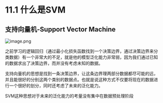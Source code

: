 # 11.1 什么是SVM

## 支持向量机-Support Vector Machine

![image.png](https://upload-images.jianshu.io/upload_images/7220971-d0640bf5b8c8812c.png?imageMogr2/auto-orient/strip%7CimageView2/2/w/1240)

之前学习的逻辑回归（通过最小化损失函数找到一个决策边界，通过决策边界来分类数据）有一个非常大的不足，就是他的模型泛化能力非常弱，因为我们通过已知的数据求出了决策边界，而并没有考虑未知的数据。

支持向量机的思想是找到一条决策边界，让这条边界理两部分数据都尽可能的远，并且能很好的分别这两个类别的数据点。也就是说这种方式不仅要将现在的数据进行一个很好的划分，同时还考虑了未来的泛化能力。

SVM这种思想对于未来的泛化能力的考量没有集中在数据预处理阶段
